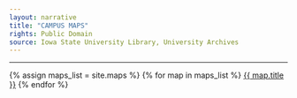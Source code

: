 ```yaml
---
layout: narrative
title: "CAMPUS MAPS"
rights: Public Domain
source: Iowa State University Library, University Archives
---
```

---

<div class="buildings-toc">
    {% assign maps_list = site.maps %}
    {% for map in maps_list %}
      <a class="sidebar-nav-item" href="{{ map.url | relative_url }}">{{ map.title }}</a>
    {% endfor %}
</div>